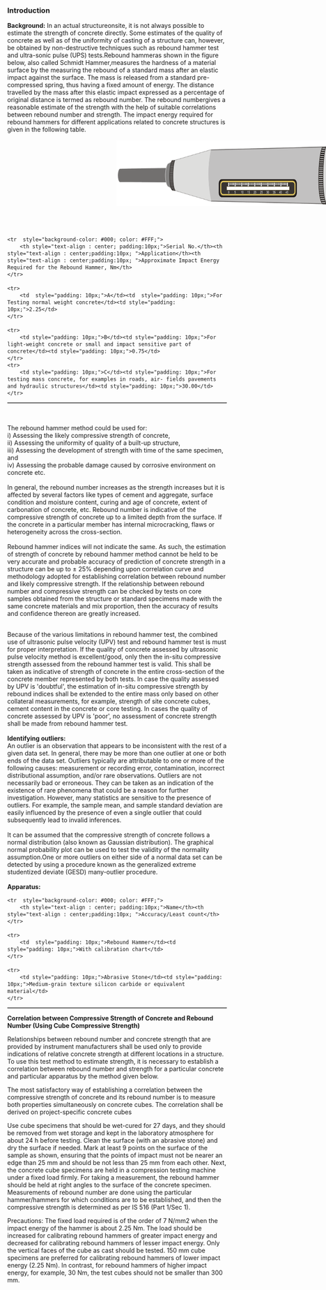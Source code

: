 ### Introduction

<strong>Background:</strong> In an actual structureonsite, it is not always possible to estimate the strength of concrete directly. Some estimates of the quality of concrete as well as of the uniformity of casting of a structure can, however, be obtained by non-destructive techniques such as rebound hammer test and ultra-sonic pulse (UPS) tests.Rebound hammeras shown in the figure below, also called Schmidt Hammer,measures the hardness of a material surface by the measuring the rebound of a standard mass after an elastic impact against the surface. The mass is released from a standard pre-compressed spring, thus having a fixed amount of energy. The distance travelled by the mass after this elastic impact expressed as a percentage of original distance is termed as rebound number. The rebound numbergives a reasonable estimate of the strength with the help of suitable correlations between rebound number and strength. The impact energy required for rebound hammers for different applications related to concrete structures is given in the following table.<br><br>
<img src="images/t1.jpg" style="height: 150px;margin-left: 250px;margin-right: 250px;"><br><br><br><br>  
<table border="1" style="text-align: center;">

    <tr  style="background-color: #000; color: #FFF;">
        <th style="text-align : center; padding:10px;">Serial No.</th><th style="text-align : center;padding:10px; ">Application</th><th style="text-align : center;padding:10px; ">Approximate Impact Energy Required for the Rebound Hammer, Nm</th>
    </tr>

    <tr>
        <td  style="padding: 10px;">A</td><td  style="padding: 10px;">For Testing normal weight concrete</td><td style="padding: 10px;">2.25</td>
    </tr>

    <tr>
        <td style="padding: 10px;">B</td><td style="padding: 10px;">For light-weight concrete or small and impact sensitive part of concrete</td><td style="padding: 10px;">0.75</td>
    </tr>
    <tr>
        <td style="padding: 10px;">C</td><td style="padding: 10px;">For testing mass concrete, for examples in roads, air- fields pavements and hydraulic structures</td><td style="padding: 10px;">30.00</td>
    </tr>
</table>
<br><br>
The rebound hammer method could be used for: <br>
i)  Assessing the likely compressive strength of concrete,<br>
ii) Assessing the uniformity of quality of a built-up structure,<br> 
iii)    Assessing the development of strength with time of the same specimen, and<br> 
iv) Assessing the probable damage caused by corrosive environment on concrete etc.
<br><br>
In general, the rebound number increases as the strength increases but it is affected by several factors like types of cement and aggregate, surface condition and moisture content, curing and age of concrete, extent of carbonation of concrete, etc. Rebound number is indicative of the compressive strength of concrete up to a limited depth from the surface. If the concrete in a particular member has internal microcracking, flaws or heterogeneity across the cross-section.
<br><br>
Rebound hammer indices will not indicate the same. As such, the estimation of strength of concrete by rebound hammer method cannot be held to be very accurate and probable accuracy of prediction of concrete strength in a structure can be up to &#177; 25% depending upon correlation curve and methodology adopted for establishing correlation between rebound number and likely compressive strength. If the relationship between rebound number and compressive strength can be checked by tests on core samples obtained from the structure or standard specimens made with the same concrete materials and mix proportion, then the accuracy of results and confidence thereon are greatly increased.
<br><br>

Because of the various limitations in rebound hammer test, the combined use of ultrasonic pulse velocity (UPV) test and rebound hammer test is must for proper interpretation. If the quality of concrete assessed by ultrasonic pulse velocity method is excellent/good, only then the in-situ compressive strength assessed from the rebound hammer test is valid. This shall be taken as indicative of strength of concrete in the entire cross-section of the concrete member represented by both tests. In case the quality assessed by UPV is 'doubtful', the estimation of in-situ compressive strength by rebound indices shall be extended to the entire mass only based on other collateral measurements, for example, strength of site concrete cubes, cement content in the concrete or core testing. In cases the quality of concrete assessed by UPV is 'poor', no assessment of concrete strength shall be made from rebound hammer test.
<br><br>
<strong>Identifying outliers:</strong> 
<br>
An outlier is an observation that appears to be inconsistent with the rest of a given data set. In general, there may be more than one outlier at one or both ends of the data set. Outliers typically are attributable to one or more of the following causes: measurement or recording error, contamination, incorrect distributional assumption, and/or rare observations. Outliers are not necessarily bad or erroneous. They can be taken as an indication of the existence of rare phenomena that could be a reason for further investigation. However, many statistics are sensitive to the presence of outliers. For example, the sample mean, and sample standard deviation are easily influenced by the presence of even a single outlier that could subsequently lead to invalid inferences.
<br><br>
It can be assumed that the compressive strength of concrete follows a normal distribution (also known as Gaussian distribution). The graphical normal probability plot can be used to test the validity of the normality assumption.One or more outliers on either side of a normal data set can be detected by using a procedure known as the generalized extreme studentized deviate (GESD) many-outlier procedure.
<br><br>
<strong>Apparatus:</strong> 
   <table border="1" style="text-align: center;">

    <tr  style="background-color: #000; color: #FFF;">
        <th style="text-align : center; padding:10px;">Name</th><th style="text-align : center;padding:10px; ">Accuracy/Least count</th>
    </tr>

    <tr>
        <td  style="padding: 10px;">Rebound Hammer</td><td  style="padding: 10px;">With calibration chart</td>
    </tr>

    <tr>
        <td style="padding: 10px;">Abrasive Stone</td><td style="padding: 10px;">Medium-grain texture silicon carbide or equivalent material</td>
    </tr>
    
</table>


<strong>Correlation between Compressive Strength of Concrete and Rebound Number (Using Cube Compressive Strength) </strong>
 
Relationships between rebound number and concrete strength that are provided by instrument manufacturers shall be used only to provide indications of relative concrete strength at different locations in a structure. To use this test method to estimate strength, it is necessary to establish a correlation between rebound number and strength for a particular concrete and particular apparatus by the method given below.
 
The most satisfactory way of establishing a correlation between the compressive strength of concrete and its rebound number is to measure both properties simultaneously on concrete cubes. The correlation shall be derived on project-specific concrete cubes
 
Use cube specimens that should be wet-cured for 27 days, and they should be removed from wet storage and kept in the laboratory atmosphere for about 24 h before testing. Clean the surface (with an abrasive stone) and dry the surface if needed.
Mark at least 9 points on the surface of the sample as shown, ensuring that the points of impact must not be nearer an edge than 25 mm and should be not less than 25 mm from each other. 
Next, the concrete cube specimens are held in a compression testing machine under a fixed load firmly.
For taking a measurement, the rebound hammer should be held at right angles to the surface of the concrete specimen. Measurements of rebound number are done using the particular hammer/hammers for which conditions are to be established, and then the compressive strength is determined as per IS 516 (Part 1/Sec 1). 
 
 
 
 
 
Precautions:
The fixed load required is of the order of 7 N/mm2 when the impact energy of the hammer is about 2.25 Nm. The load should be increased for calibrating rebound hammers of greater impact energy and decreased for calibrating rebound hammers of lesser impact energy.
Only the vertical faces of the cube as cast should be tested. 
150 mm cube specimens are preferred for calibrating rebound hammers of lower impact energy (2.25 Nm). In contrast, for rebound hammers of higher impact energy, for example, 30 Nm, the test cubes should not be smaller than 300 mm. 
